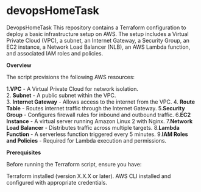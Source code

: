 # devopsHomeTask
DevopsHomeTask
This repository contains a Terraform configuration to deploy a basic infrastructure setup on AWS. The setup includes a Virtual Private Cloud (VPC), a subnet, an Internet Gateway, a Security Group, an EC2 instance, a Network Load Balancer (NLB), an AWS Lambda function, and associated IAM roles and policies.

**Overview**

The script provisions the following AWS resources:

1.**VPC** - A Virtual Private Cloud for network isolation.<br>
2. **Subnet** - A public subnet within the VPC.<br>
3. **Internet Gateway** - Allows access to the internet from the VPC.
4. **Route Table** - Routes internet traffic through the Internet Gateway.
5.**Security Group** - Configures firewall rules for inbound and outbound traffic.
6.**EC2 Instance** - A virtual server running Amazon Linux 2 with Nginx.
7.**Network Load Balancer** - Distributes traffic across multiple targets.
8.**Lambda Function** - A serverless function triggered every 5 minutes.
9.**IAM Roles and Policies** - Required for Lambda execution and permissions.


**Prerequisites**

Before running the Terraform script, ensure you have:

Terraform installed (version X.X.X or later).
AWS CLI installed and configured with appropriate credentials.







